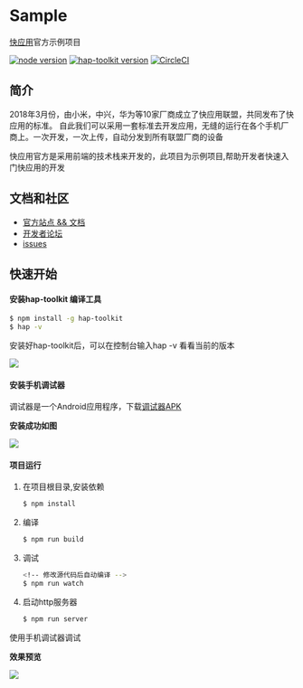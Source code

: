 # Sample

[快应用](https://www.quickapp.cn/)官方示例项目

[![node version][node-image]][node-url]
[![hap-toolkit version][hap-toolkit-image]][hap-toolkit-url]
[![CircleCI](https://circleci.com/gh/quickappcn/sample.svg?style=svg)](https://circleci.com/gh/quickappcn/sample)


[node-image]: https://img.shields.io/badge/node.js-%3E=_8-green.svg?style=flat-square
[node-url]: http://nodejs.org/download/
[hap-toolkit-image]: https://img.shields.io/badge/hap--toolkit-%3E=_0.2-blue.svg
[hap-toolkit-url]: https://www.npmjs.com/package/hap-toolkit

## 简介
2018年3月份，由小米，中兴，华为等10家厂商成立了快应用联盟，共同发布了快应用的标准。
自此我们可以采用一套标准去开发应用，无缝的运行在各个手机厂商上。一次开发，一次上传，自动分发到所有联盟厂商的设备

快应用官方是采用前端的技术栈来开发的，此项目为示例项目,帮助开发者快速入门快应用的开发

## 文档和社区

- [官方站点 && 文档](https://www.quickapp.cn/)
- [开发者论坛](https://bbs.quickapp.cn/)
- [issues](https://github.com/quickappcn/issues/issues)

## 快速开始

#### 安装hap-toolkit 编译工具

```bash
$ npm install -g hap-toolkit
$ hap -v
```

安装好hap-toolkit后，可以在控制台输入hap -v 看看当前的版本

![](./images/img1.png)

#### 安装手机调试器

调试器是一个Android应用程序，下载[调试器APK](https://statres.quickapp.cn/quickapp/quickapp/201806/file/quickapp_debugger.apk)

**安装成功如图**

![](./images/img2.png)


#### 项目运行

1. 在项目根目录,安装依赖
   ```bash
   $ npm install
   ```
2. 编译
    ```bash
    $ npm run build
    ```
3. 调试
    ```bash
    <!-- 修改源代码后自动编译 -->
    $ npm run watch
    ```
4. 启动http服务器
    ```bash
    $ npm run server
    ```
使用手机调试器调试

**效果预览**

![](./images/img3.gif)
